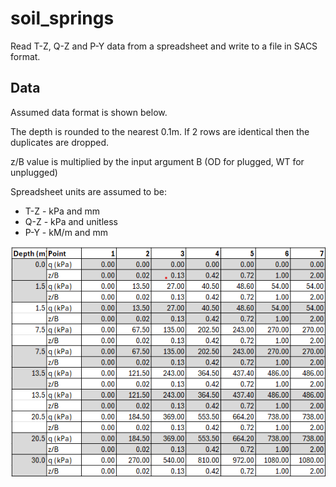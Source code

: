 # soil_springs
Read T-Z, Q-Z and P-Y data from a spreadsheet and write to a file in SACS format.

## Data
Assumed data format is shown below.

The depth is rounded to the nearest 0.1m. If 2 rows are identical then the duplicates are dropped.

z/B value is multiplied by the input argument B (OD for plugged, WT for unplugged)

Spreadsheet units are assumed to be:

 - T-Z - kPa and mm
 - Q-Z - kPa and unitless
 - P-Y - kM/m and mm

![alt](img/fig2.png)
